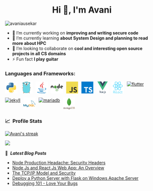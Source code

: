 <h1 align = "center">Hi 👋, I'm Avani</h1>
<p align="left"> <img src="https://komarev.com/ghpvc/?username=avaniausekar&base=937" alt="avaniausekar" /> </p>

- 🔭 I’m currently working on **improving and writing secure code**
- 🌱 I’m currently learning **about System Design and planning to read more about HPC**
- 👯 I’m looking to collaborate on **cool and interesting open source projects in all CS domains**
- ⚡ Fun fact **I play guitar**
  <!-- <a href="https://github.com/avaniausekar"><img src="https://github-readme-stats.vercel.app/api?username=avaniausekar&show_icons=true" /> </a> -->
<h3 align="left">Languages and Frameworks:</h3>
<p style="display: flex; flex-wrap: wrap; gap: 10px;">
<a href="https://www.python.org" target="_blank" rel="noreferrer"> <img src="https://raw.githubusercontent.com/devicons/devicon/master/icons/python/python-original.svg" alt="python" width="40" height="40"/> </a> 
<a href="https://golang.org" target="_blank" rel="noreferrer"> <img src="https://raw.githubusercontent.com/devicons/devicon/master/icons/go/go-original.svg" alt="go" width="40" height="40"/> </a> 
<a href="https://www.java.com" target="_blank" rel="noreferrer"> <img src="https://raw.githubusercontent.com/devicons/devicon/master/icons/java/java-original.svg" alt="java" width="40" height="40"/> </a> 
<a href="https://nodejs.org" target="_blank" rel="noreferrer"> <img src="https://raw.githubusercontent.com/devicons/devicon/master/icons/nodejs/nodejs-original-wordmark.svg" alt="nodejs" width="40" height="40"/> </a> 
<a href="https://developer.mozilla.org/en-US/docs/Web/JavaScript" target="_blank" rel="noreferrer"> <img src="https://raw.githubusercontent.com/devicons/devicon/master/icons/javascript/javascript-original.svg" alt="javascript" width="40" height="40"/> </a> 
<a href="https://www.typescriptlang.org/" target="_blank" rel="noreferrer"> <img src="https://raw.githubusercontent.com/devicons/devicon/master/icons/typescript/typescript-original.svg" alt="typescript" width="40" height="40"/> </a> 
<a href="https://vuejs.org/" target="_blank" rel="noreferrer"> <img src="https://raw.githubusercontent.com/devicons/devicon/master/icons/vuejs/vuejs-original-wordmark.svg" alt="vuejs" width="40" height="40"/> </a> 
<a href="https://reactjs.org/" target="_blank" rel="noreferrer"> <img src="https://raw.githubusercontent.com/devicons/devicon/master/icons/react/react-original-wordmark.svg" alt="react" width="40" height="40"/> </a>
<a href="https://flutter.dev" target="_blank" rel="noreferrer"> <img src="https://www.vectorlogo.zone/logos/flutterio/flutterio-icon.svg" alt="flutter" width="40" height="40"/> </a> 
<a href="https://jekyllrb.com/" target="_blank" rel="noreferrer"> <img src="https://www.vectorlogo.zone/logos/jekyllrb/jekyllrb-icon.svg" alt="jekyll" width="40" height="40"/> </a> 
<a href="https://www.mysql.com/" target="_blank" rel="noreferrer"> <img src="https://raw.githubusercontent.com/devicons/devicon/master/icons/mysql/mysql-original-wordmark.svg" alt="mysql" width="40" height="40"/> </a> 
<a href="https://mariadb.org/" target="_blank" rel="noreferrer"> <img src="https://www.vectorlogo.zone/logos/mariadb/mariadb-icon.svg" alt="mariadb" width="40" height="40"/> </a> 
<a href="https://www.mongodb.com/" target="_blank" rel="noreferrer"> <img src="https://raw.githubusercontent.com/devicons/devicon/master/icons/mongodb/mongodb-original-wordmark.svg" alt="mongodb" width="40" height="40"/> </a> 
</p>
<h3 align="left">📈&nbsp; Profile Stats</h3>
<p align="left">
  <a href="https://github.com/avaniausekar">
    <img title="GithubStats" alt="Avani's streak" src="https://streak-stats.demolab.com?user=avaniausekar&theme=calm&hide_border=true&mode=weekly"/>
  </a>
</p>
<p align="left"><img src="https://github-readme-stats.vercel.app/api?username=avaniausekar&count_private=true&show_icons=true&theme=calm" /></p>

📕 &nbsp;***Latest Blog Posts***
<!-- BLOG-POST-LIST:START -->
- [Node Production Headache: Security Headers](https://avaniausekar.github.io/full-stack/node-and-security-headers/)
- [Node Js and React Js Web App: An Overview](https://avaniausekar.github.io/full-stack/a-node-js-web-app-an-overview/)
- [The TCP/IP Model and Security](https://avaniausekar.github.io/networking/the-tcp-ip-and-security/)
- [Deploy a Python Server with Flask on Windows Apache Server](https://avaniausekar.github.io/tech-insights/Ways-to-deploy-a-python-server-on-apache/)
- [Debugging 101 - Love Your Bugs](https://avaniausekar.github.io/tech-insights/debugging_guide/)
<!-- BLOG-POST-LIST:END -->
</p>


